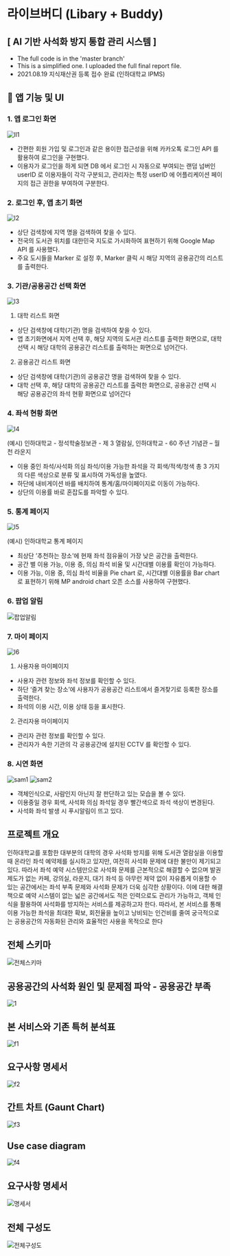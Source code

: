 # 라이브버디 (Libary + Buddy)
## [ AI 기반 사석화 방지 통합 관리 시스템 ]
- The full code is in the 'master branch'
- This is a simplified one. I uploaded the full final report file.
- 2021.08.19 지식재산권 등록 접수 완료 (인하대학교 IPMS)
## 📱 앱 기능 및 UI
### 1. 앱 로그인 화면
![ll1](https://user-images.githubusercontent.com/61315014/129152446-2606ef67-e373-437f-b303-719f194a9240.png)

- 간편한 회원 가입 및 로그인과 같은 용이한 접근성을 위해 카카오톡 로그인 API 를 활용하여
로그인을 구현했다.   
- 이용자가 로그인을 하게 되면 DB 에서 로그인 시 자동으로 부여되는 랜덤 넘버인 userID 로
이용자들이 각각 구분되고, 관리자는 특정 userID 에 어플리케이션 페이지의 접근 권한을 부여하여
구분한다.   
### 2. 로그인 후, 앱 초기 화면   
![l2](https://user-images.githubusercontent.com/61315014/129152564-87c98c68-4b4e-416c-a00a-821b5a74cb90.png)
- 상단 검색창에 지역 명을 검색하여 찾을 수 있다.   
- 전국의 도서관 위치를 대한민국 지도로 가시화하여 표현하기 위해 Google Map API 를 사용했다.    
- 주요 도시들을 Marker 로 설정 후, Marker 클릭 시 해당 지역의 공용공간의 리스트를 출력한다.   
### 3. 기관/공용공간 선택 화면
![l3](https://user-images.githubusercontent.com/61315014/129152644-af66d940-a954-4925-9881-916d1f9b5949.png)
1. 대학 리스트 화면   
- 상단 검색창에 대학(기관) 명을 검색하여
찾을 수 있다.
- 앱 초기화면에서 지역 선택 후, 해당 지역의
도서관 리스트를 출력한 화면으로, 대학
선택 시 해당 대학의 공용공간 리스트를
출력하는 화면으로 넘어간다.   
2. 공용공간 리스트 화면   
- 상단 검색창에 대학(기관)의 공용공간 명을
검색하여 찾을 수 있다.
- 대학 선택 후, 해당 대학의 공용공간
리스트를 출력한 화면으로, 공용공간 선택
시 해당 공용공간의 좌석 현황 화면으로
넘어간다
### 4. 좌석 현황 화면   
![l4](https://user-images.githubusercontent.com/61315014/129152839-6cb64514-3017-4c16-84ac-f93677412eba.png)

(예시) 인하대학교 - 정석학술정보관 - 제 3 열람실, 
인하대학교 - 60 주년 기념관 – 월천 라운지
- 이용 중인 좌석/사석화 의심 좌석/이용 가능한 좌석을 각 회색/적색/청색 총 3 가지의 다른
색상으로 분류 및 표시하여 가독성을 높였다.
- 하단에 내비게이션 바를 배치하여 통계/홈/마이페이지로 이동이 가능하다.
- 상단의 이용률 바로 혼잡도를 파악할 수 있다.
### 5. 통계 페이지
![l5](https://user-images.githubusercontent.com/61315014/129152919-4f8a1f0f-5e99-45c1-ad84-9a3c8fc8a91f.png)

(예시) 인하대학교 통계 페이지
- 최상단 ’추천하는 장소’에 현재 좌석 점유율이 가장 낮은 공간을 출력한다.
- 공간 별 이용 가능, 이용 중, 의심 좌석 비율 및 시간대별 이용률 확인이 가능하다.
- 이용 가능, 이용 중, 의심 좌석 비율을 Pie chart 로, 시간대별 이용률을 Bar chart 로 표현하기 위해
MP android chart 오픈 소스를 사용하여 구현했다.

### 6. 팝업 알림
![팝업알림](https://user-images.githubusercontent.com/61315014/129154411-39e47b9c-ca69-4c5d-9324-242d8ff2e24c.png)

### 7. 마이 페이지
![l6](https://user-images.githubusercontent.com/61315014/129153028-a985c670-6b5c-4baa-b47f-8e8db6a19b96.png)
1. 사용자용 마이페이지
- 사용자 관련 정보와 좌석 정보를 확인할 수
있다.
- 하단 ‘즐겨 찾는 장소’에 사용자가 공용공간
리스트에서 즐겨찾기로 등록한 장소를
출력한다.
- 좌석의 이용 시간, 이용 상태 등을 표시한다.

2. 관리자용 마이페이지
- 관리자 관련 정보를 확인할 수 있다.
- 관리자가 속한 기관의 각 공용공간에 설치된
CCTV 를 확인할 수 있다.

### 8. 시연 화면 
![sam1](https://user-images.githubusercontent.com/61315014/129157278-eb58db9d-a665-4031-a002-db5f78aac963.png)
![sam2](https://user-images.githubusercontent.com/61315014/129157588-27289701-b1b5-46f1-a9d2-27ba097649bc.png)

- 객체인식으로, 사람인지 아닌지 잘 판단하고 있는 모습을 볼 수 있다.
- 이용중일 경우 회색, 사석화 의심 좌석일 경우 빨간색으로 좌석 색상이 변경된다.
- 사석화 좌석 발생 시 푸시알림이 뜨고 있다.
## 프로젝트 개요
   
인하대학교를 포함한 대부분의 대학의 경우 사석화 방지를 위해 도서관 열람실을 이용할 때
온라인 좌석 예약제를 실시하고 있지만, 여전히 사석화 문제에 대한 불만이 제기되고 있다. 따라서
좌석 예약 시스템만으로 사석화 문제를 근본적으로 해결할 수 없으며 발권 제도가 없는 카페, 강의실, 
라운지, 대기 좌석 등 아무런 제약 없이 자유롭게 이용할 수 있는 공간에서는 좌석 부족 문제와
사석화 문제가 더욱 심각한 상황이다. 이에 대한 해결책으로 예약 시스템이 없는 넓은 공간에서도
적은 인력으로도 관리가 가능하고, 객체 인식을 활용하여 사석화를 방지하는 서비스를 제공하고자
한다. 따라서, 본 서비스를 통해 이용 가능한 좌석을 최대한 확보, 회전율을 높이고 낭비되는
인건비를 줄여 궁극적으로는 공용공간의 자동화된 관리와 효율적인 사용을 목적으로 한다
   
## 전체 스키마
![전체스키마](https://user-images.githubusercontent.com/61315014/129154480-27ec5e21-1f8c-43f5-a566-c28ed5640821.png)

## 공용공간의 사석화 원인 및 문제점 파악 - 공용공간 부족
 
![1](https://user-images.githubusercontent.com/61315014/129150903-f5f5bcdd-e4ce-47a8-8ac6-8dfec2d1cada.png)

## 본 서비스와 기존 특허 분석표
![f1](https://user-images.githubusercontent.com/61315014/129154223-a8d72325-c07d-4dfd-852f-06a5e101d469.png)
## 요구사항 명세서

![f2](https://user-images.githubusercontent.com/61315014/129154267-706c7ae8-e368-4e5d-a201-f6a390e5ccca.png)
## 간트 차트 (Gaunt Chart)
![f3](https://user-images.githubusercontent.com/61315014/129154306-8b2b4a85-fcf3-4bd6-9ff1-b150eaebb388.png)

## Use case diagram
![f4](https://user-images.githubusercontent.com/61315014/129154360-ae45fe3a-5466-4a47-8b80-bffeb4f09812.png)

## 요구사항 명세서
![명세서](https://user-images.githubusercontent.com/61315014/129154451-61d802e3-826a-4d97-beaa-eb0e2bf867be.png)

## 전체 구성도
![전체구성도](https://user-images.githubusercontent.com/61315014/129154507-263c0d99-c944-43c9-8910-02e2c8f94016.png)


